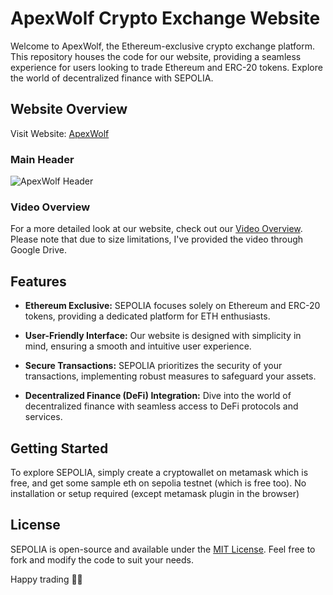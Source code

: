 # ApexWolf Crypto Exchange Website

Welcome to ApexWolf, the Ethereum-exclusive crypto exchange platform. This repository houses the code for our website, providing a seamless experience for users looking to trade Ethereum and ERC-20 tokens. Explore the world of decentralized finance with SEPOLIA.

## Website Overview

Visit Website: [ ApexWolf ](https://apexwolf-f8480.web.app/)

### Main Header

![ApexWolf Header](https://github.com/Tanmay-codeol/Crypto-exchange-website/blob/main/project_web3.0/client/images/Screenshot%20from%202023-12-13%2018-24-41.png)

### Video Overview

For a more detailed look at our website, check out our [Video Overview](https://drive.google.com/file/d/1so6ahsZU7A77hkn3BDyLmbqjfU92YLCO/view?usp=sharing). Please note that due to size limitations, I've provided the video through Google Drive.

## Features

- **Ethereum Exclusive:** SEPOLIA focuses solely on Ethereum and ERC-20 tokens, providing a dedicated platform for ETH enthusiasts.
  
- **User-Friendly Interface:** Our website is designed with simplicity in mind, ensuring a smooth and intuitive user experience.

- **Secure Transactions:** SEPOLIA prioritizes the security of your transactions, implementing robust measures to safeguard your assets.

- **Decentralized Finance (DeFi) Integration:** Dive into the world of decentralized finance with seamless access to DeFi protocols and services.

## Getting Started

To explore SEPOLIA, simply create a cryptowallet on metamask which is free, and get some sample eth on sepolia testnet (which is free too). No installation or setup required (except metamask plugin in the browser)

## License

SEPOLIA is open-source and available under the [MIT License](LICENSE). Feel free to fork and modify the code to suit your needs.

Happy trading 🚀🌐

